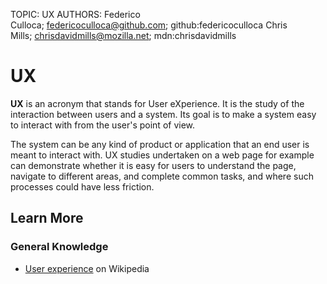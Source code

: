 TOPIC: UX
AUTHORS: Federico Culloca; federicoculloca@github.com; github:federicoculloca
         Chris Mills; chrisdavidmills@mozilla.net; mdn:chrisdavidmills

# UX

**UX** is an acronym that stands for User eXperience. It is the study of the interaction between
users and a system. Its goal is to make a system easy to interact with from the user's point of view.

The system can be any kind of product or application that an end user is meant to interact with.
UX studies undertaken on a web page for example can demonstrate whether it is easy for users to
understand the page, navigate to different areas, and complete common tasks,
and where such processes could have less friction.

## Learn More

### General Knowledge

- [User experience](https://en.wikipedia.org/wiki/User%20experience) on Wikipedia
